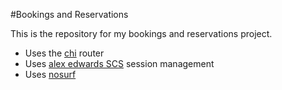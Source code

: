 #Bookings and Reservations

This is the repository for my bookings and reservations project.

- Uses the [chi](https://github.com/go-chi/chi) router
- Uses [alex edwards SCS](https://github.com/alexedwards/scs) session management
- Uses [nosurf](https://github.com/justinas/nosurf)
